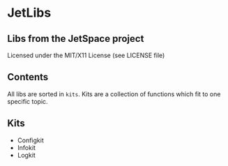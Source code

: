 # JetLibs

## Libs from the JetSpace project

Licensed under the MIT/X11 License (see LICENSE file)

## Contents

All libs are sorted in `kits`. Kits are a collection of functions which fit to one specific topic.

## Kits

* Configkit
* Infokit
* Logkit
